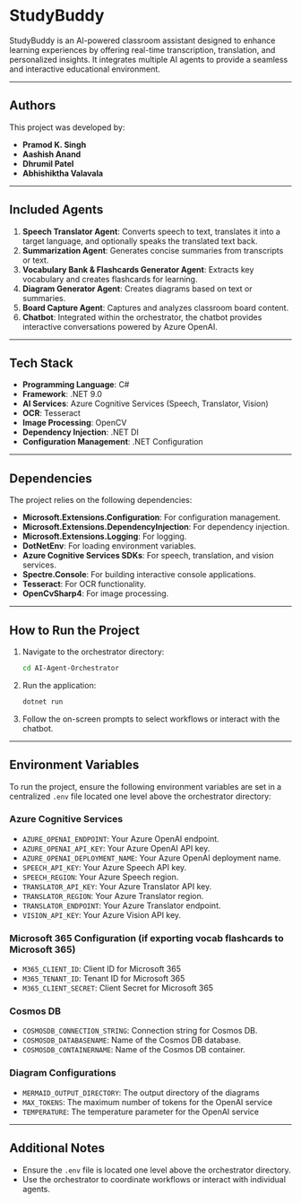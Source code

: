 # StudyBuddy

StudyBuddy is an AI-powered classroom assistant designed to enhance learning experiences by offering real-time transcription, translation, and personalized insights. It integrates multiple AI agents to provide a seamless and interactive educational environment.

---

## Authors

This project was developed by:
- **Pramod K. Singh**
- **Aashish Anand**
- **Dhrumil Patel**
- **Abhishiktha Valavala**

---

## Included Agents

1. **Speech Translator Agent**: Converts speech to text, translates it into a target language, and optionally speaks the translated text back.
2. **Summarization Agent**: Generates concise summaries from transcripts or text.
3. **Vocabulary Bank & Flashcards Generator Agent**: Extracts key vocabulary and creates flashcards for learning.
4. **Diagram Generator Agent**: Creates diagrams based on text or summaries.
5. **Board Capture Agent**: Captures and analyzes classroom board content.
6. **Chatbot**: Integrated within the orchestrator, the chatbot provides interactive conversations powered by Azure OpenAI.

---

## Tech Stack

- **Programming Language**: C#
- **Framework**: .NET 9.0
- **AI Services**: Azure Cognitive Services (Speech, Translator, Vision)
- **OCR**: Tesseract
- **Image Processing**: OpenCV
- **Dependency Injection**: .NET DI
- **Configuration Management**: .NET Configuration

---

## Dependencies

The project relies on the following dependencies:
- **Microsoft.Extensions.Configuration**: For configuration management.
- **Microsoft.Extensions.DependencyInjection**: For dependency injection.
- **Microsoft.Extensions.Logging**: For logging.
- **DotNetEnv**: For loading environment variables.
- **Azure Cognitive Services SDKs**: For speech, translation, and vision services.
- **Spectre.Console**: For building interactive console applications.
- **Tesseract**: For OCR functionality.
- **OpenCvSharp4**: For image processing.

---

## How to Run the Project

1. Navigate to the orchestrator directory:
   ```bash
   cd AI-Agent-Orchestrator
   ```
2. Run the application:
   ```bash
   dotnet run
   ```
3. Follow the on-screen prompts to select workflows or interact with the chatbot.

---

## Environment Variables

To run the project, ensure the following environment variables are set in a centralized `.env` file located one level above the orchestrator directory:

### Azure Cognitive Services
- `AZURE_OPENAI_ENDPOINT`: Your Azure OpenAI endpoint.
- `AZURE_OPENAI_API_KEY`: Your Azure OpenAI API key.
- `AZURE_OPENAI_DEPLOYMENT_NAME`: Your Azure OpenAI deployment name.
- `SPEECH_API_KEY`: Your Azure Speech API key.
- `SPEECH_REGION`: Your Azure Speech region.
- `TRANSLATOR_API_KEY`: Your Azure Translator API key.
- `TRANSLATOR_REGION`: Your Azure Translator region.
- `TRANSLATOR_ENDPOINT`: Your Azure Translator endpoint.
- `VISION_API_KEY`: Your Azure Vision API key.

### Microsoft 365 Configuration (if exporting vocab flashcards to Microsoft 365)
- `M365_CLIENT_ID`: Client ID for Microsoft 365
- `M365_TENANT_ID`: Tenant ID for Microsoft 365
- `M365_CLIENT_SECRET`: Client Secret for Microsoft 365

### Cosmos DB
- `COSMOSDB_CONNECTION_STRING`: Connection string for Cosmos DB.
- `COSMOSDB_DATABASENAME`: Name of the Cosmos DB database.
- `COSMOSDB_CONTAINERNAME`: Name of the Cosmos DB container.

### Diagram Configurations
- `MERMAID_OUTPUT_DIRECTORY`: The output directory of the diagrams
- `MAX_TOKENS`: The maximum number of tokens for the OpenAI service
- `TEMPERATURE`: The temperature parameter for the OpenAI service

---

## Additional Notes
- Ensure the `.env` file is located one level above the orchestrator directory.
- Use the orchestrator to coordinate workflows or interact with individual agents.

